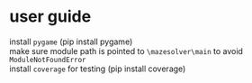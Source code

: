 # user guide
install ```pygame``` (pip install pygame)<br/>
make sure module path is pointed to ```\mazesolver\main``` to avoid ```ModuleNotFoundError``` <br/>
install ```coverage``` for testing (pip install coverage) <br/>
